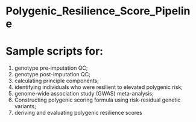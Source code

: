 # Polygenic_Resilience_Score_Pipeline
# Sample scripts for: 
1) genotype pre-imputation QC;
2) genotype post-imputation QC;
3) calculating principle components;
4) identifying individuals who were resilient to elevated polygenic risk;
5) genome-wide association study (GWAS) meta-analysis;
6) Constructing polygenic scoring formula using risk-residual genetic variants;
7) deriving and evaluating polygenic resilience scores 
